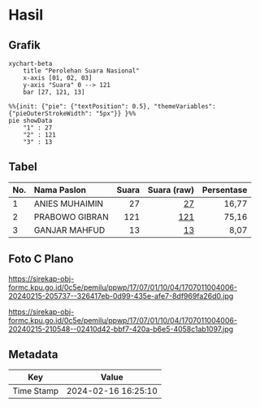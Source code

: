 # Hasil

## Grafik

```mermaid
xychart-beta
    title "Perolehan Suara Nasional"
    x-axis [01, 02, 03]
    y-axis "Suara" 0 --> 121
    bar [27, 121, 13]
```

```mermaid
%%{init: {"pie": {"textPosition": 0.5}, "themeVariables": {"pieOuterStrokeWidth": "5px"}} }%%
pie showData
    "1" : 27
    "2" : 121
    "3" : 13
```

## Tabel

| No. | Nama Paslon    | Suara | Suara (raw) | Persentase |
|:--- |:-------------- | -----:| -----------:| ----------:|
| 1   | ANIES MUHAIMIN | 27    | [27][p-1]   | 16,77      |
| 2   | PRABOWO GIBRAN | 121   | [121][p-2]  | 75,16      |
| 3   | GANJAR MAHFUD  | 13    | [13][p-3]   | 8,07       |


[p-1]: https://github.com/gigit-pemilu/pemilu-2024/blob/main/pilpres/hitung-suara/sub/17-bengkulu/sub/07-lebong/sub/01-lebong-utara/sub/1004-kampung-jawa/sub/006-tps/sub/paslon-1.txt
[p-2]: https://github.com/gigit-pemilu/pemilu-2024/blob/main/pilpres/hitung-suara/sub/17-bengkulu/sub/07-lebong/sub/01-lebong-utara/sub/1004-kampung-jawa/sub/006-tps/sub/paslon-2.txt
[p-3]: https://github.com/gigit-pemilu/pemilu-2024/blob/main/pilpres/hitung-suara/sub/17-bengkulu/sub/07-lebong/sub/01-lebong-utara/sub/1004-kampung-jawa/sub/006-tps/sub/paslon-3.txt

## Foto C Plano

https://sirekap-obj-formc.kpu.go.id/0c5e/pemilu/ppwp/17/07/01/10/04/1707011004006-20240215-205737--326417eb-0d99-435e-afe7-8df969fa26d0.jpg

https://sirekap-obj-formc.kpu.go.id/0c5e/pemilu/ppwp/17/07/01/10/04/1707011004006-20240215-210548--02410d42-bbf7-420a-b6e5-4058c1ab1097.jpg


## Metadata

| Key        | Value               |
| ---------- | ------------------- |
| Time Stamp | 2024-02-16 16:25:10 |



